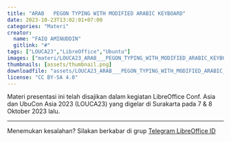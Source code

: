 ```yaml
---
title: "ARAB   PEGON TYPING WITH MODIFIED ARABIC KEYBOARD"
date: 2023-10-23T13:02:01+07:00
categories: "Materi"
creator: 
  name: "FAIQ AMINUDDIN"
  gitlink: "#"
tags: ["LOUCA23","LibreOffice","Ubuntu"]
images: ["materi/LOUCA23_ARAB___PEGON_TYPING_WITH_MODIFIED_ARABIC_KEYBOARD_by_FAIQ_AMINUDDIN/thumbnail.png"]
thumbnails: [assets/thumbnail.png]
downloadfile: "assets/LOUCA23_ARAB___PEGON_TYPING_WITH_MODIFIED_ARABIC_KEYBOARD_by_FAIQ_AMINUDDIN.zip"
license: "CC BY-SA 4.0"
---
```


Materi presentasi ini telah disajikan dalam kegiatan LibreOffice Conf. Asia dan UbuCon Asia 2023 (LOUCA23) yang digelar di Surakarta pada 7 & 8 Oktober 2023 lalu.

---
Menemukan kesalahan? Silakan berkabar di grup [Telegram LibreOffice ID](https://t.me/LibreOfficeID)


